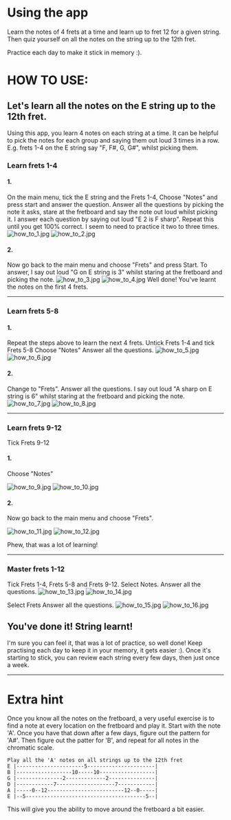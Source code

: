 # Using the app
Learn the notes of 4 frets at a time and learn up to fret 12 for a given string.
Then quiz yourself on all the notes on the string up to the 12th fret.

Practice each day to make it stick in memory :).

# HOW TO USE:
## Let's learn all the notes on the E string up to the 12th fret.
Using this app, you learn 4 notes on each string at a time.
It can be helpful to pick the notes for each group and saying them out loud 3 times in a row.
E.g. frets 1-4 on the E string say "F, F#, G, G#", whilst picking them.

### Learn frets 1-4
#### 1.
On the main menu, tick the E string and the Frets 1-4, Choose "Notes" and press start and answer the question.
Answer all the questions by picking the note it asks, stare at the fretboard and say the note out loud whilst picking it.
I answer each question by saying out loud "E 2 is F sharp".
Repeat this until you get 100% correct.
I seem to need to practice it two to three times.
![how_to_1.jpg](:/d58dbc3db4ca4558b8953d4e794d0718) ![how_to_2.jpg](:/92da315f0d624fcb83ec1ec0c3474793)

#### 2.
Now go back to the main menu and choose "Frets" and press Start.
To answer, I say out loud "G on E string is 3" whilst staring at the fretboard and picking the note.
![how_to_3.jpg](:/f7d0751a617e4141824301d0c705e730) ![how_to_4.jpg](:/ba5f14898ae44fcea6ea4ff1d8007f87)
Well done! You've learnt the notes on the first 4 frets.


* * *
### Learn frets 5-8
#### 1.
Repeat the steps above to learn the next 4 frets.
Untick Frets 1-4 and tick Frets 5-8
Choose "Notes"
Answer all the questions.
![how_to_5.jpg](:/b260dc5af44a49ac8e2c0cdb9c16af12) ![how_to_6.jpg](:/454439b7fab34d43829b731607fce498)

#### 2.
Change to "Frets".
Answer all the questions.
I say out loud "A sharp on E string is 6" whilst staring at the fretboard and picking the note.
![how_to_7.jpg](:/7e7a4c27118e4a258f01530ef7ac5367) ![how_to_8.jpg](:/1762456839364b788421a5ea29697f3a)



* * *
### Learn frets 9-12
Tick Frets 9-12
#### 1.
Choose "Notes"

![how_to_9.jpg](:/03928c7f212245eca5d08275f0047f83) ![how_to_10.jpg](:/f81822c834f84fa2b5e996e45b474b23)

#### 2.
Now go back to the main menu and choose "Frets".

![how_to_11.jpg](:/fef4202de5fd4225857e6d2a26efa8ac) ![how_to_12.jpg](:/67d97f961b85473ca8acc4fd83f38de5)

Phew, that was a lot of learning!


* * *
### Master frets 1-12
Tick Frets 1-4, Frets 5-8 and Frets 9-12.
Select Notes.
Answer all the questions.
![how_to_13.jpg](:/7bc210bbba6f48e9937496a209b1a19c) ![how_to_14.jpg](:/e9202f196339489796945b8bcba72b7d)

Select Frets
Answer all the questions.
![how_to_15.jpg](:/0505da3ef73246e38585cfe67b66ac89) ![how_to_16.jpg](:/b7305c4324284c2aa8d792c349a20aa6)

## You've done it! String learnt!
I'm sure you can feel it, that was a lot of practice, so well done!
Keep practising each day to keep it in your memory, it gets easier :).
Once it's starting to stick, you can review each string every few days, then just once a week.

* * *
# Extra hint
Once you know all the notes on the fretboard, a very useful exercise is to find a note at every location on the fretboard and play it.
Start with the note 'A'.
Once you have that down after a few days, figure out the pattern for 'A#'.
Then figure out the patter for 'B', and repeat for all notes in the chromatic scale.
```
Play all the 'A' notes on all strings up to the 12th fret
E |----------------------5----------------------|
B |------------------10-----10------------------|
G |---------------2-------------2---------------|
D |------------7-------------------7------------|
A |-----0--12-------------------------12--0-----|
E |--5---------------------------------------5--|
```
This will give you the ability to move around the fretboard a bit easier.
